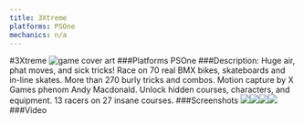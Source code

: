 ```yaml
---
title: 3Xtreme
platforms: PSOne
mechanics: n/a
---
```

#3Xtreme
![game cover art](//images.igdb.com/igdb/image/upload/t_cover_big/sfbx1mgcqpiheqzesvur.jpg "Logo Title Text 1")
###Platforms
PSOne
###Description:
Huge air, phat moves, and sick tricks! 
Race on 70 real BMX bikes, skateboards and in-line skates. 
More than 270 burly tricks and combos. 
Motion capture by X Games phenom Andy Macdonald. 
Unlock hidden courses, characters, and equipment. 
13 racers on 27 insane courses.
###Screenshots
<a target="_blank" href="//images.igdb.com/igdb/image/upload/t_cover_big/atozwu6aplwesvtjqrwd.jpg"><img src="//images.igdb.com/igdb/image/upload/t_thumb/atozwu6aplwesvtjqrwd.jpg"/></a><a target="_blank" href="//images.igdb.com/igdb/image/upload/t_cover_big/nzdxwowrd8cpw7ejjmh2.jpg"><img src="//images.igdb.com/igdb/image/upload/t_thumb/nzdxwowrd8cpw7ejjmh2.jpg"/></a><a target="_blank" href="//images.igdb.com/igdb/image/upload/t_cover_big/qvio6fkejpwhzknthvsq.jpg"><img src="//images.igdb.com/igdb/image/upload/t_thumb/qvio6fkejpwhzknthvsq.jpg"/></a><a target="_blank" href="//images.igdb.com/igdb/image/upload/t_cover_big/uon6czv5tzek0svzr9tk.jpg"><img src="//images.igdb.com/igdb/image/upload/t_thumb/uon6czv5tzek0svzr9tk.jpg"/></a>
###Video

